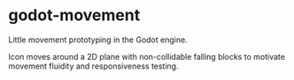 # godot-movement
Little movement prototyping in the Godot engine.

Icon moves around a 2D plane with non-collidable falling blocks to motivate movement fluidity and responsiveness testing.
